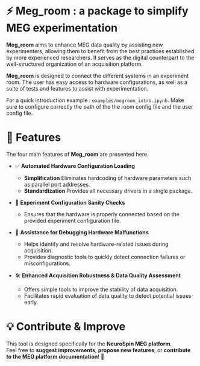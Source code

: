 # ⚡ Meg_room : a package to simplify MEG experimentation

**Meg_room** aims to enhance MEG data quality by assisting new experimenters, allowing them to benefit from the best practices established by more experienced researchers. It serves as the digital counterpart to the well-structured organization of an acquisition platform.

**Meg_room** is designed to connect the different systems in an experiment room. The user has easy access to hardware configurations, as well as a suite of tests and features to assist with experimentation.

For a quick introduction example : `examples/megroom_intro.ipynb`.
Make sure to configure correctly the path of the the room config file and the user config file.

# 🚀 **Features**  

The four main features of **Meg_room** are presented here.  

- ✅ **Automated Hardware Configuration Loading**  
  - **Simplification** Eliminates hardcoding of hardware parameters such as parallel port addresses.  
  - **Standardization** Provides all necessary drivers in a single package.  

- 🔧 **Experiment Configuration Sanity Checks**  
  - Ensures that the hardware is properly connected based on the provided experiment configuration file.  

- 🚨 **Assistance for Debugging Hardware Malfunctions**  
  - Helps identify and resolve hardware-related issues during acquisition.  
  - Provides diagnostic tools to quickly detect connection failures or misconfigurations.  

- 🛠️ **Enhanced Acquisition Robustness & Data Quality Assessment**  
  - Offers simple tools to improve the stability of data acquisition.  
  - Facilitates rapid evaluation of data quality to detect potential issues early.  

# 💡 **Contribute & Improve**  

This tool is designed specifically for the **NeuroSpin MEG platform**.  
Feel free to **suggest improvements**, **propose new features**, or **contribute to the MEG platform documentation**! 🚀  
